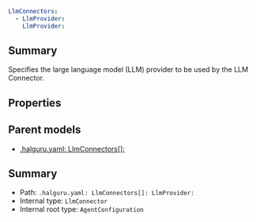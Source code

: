 <!--
title: LlmProvider
version: 1.0.0+171c62d57116db7b4c2f74ee0132602e1e42a1c7
generated: true
date: 2025-03-31T14:52:15Z
node: This file is generated by the command-line program: `halguru manual --generate-docs`
-->


```yaml
LlmConnectors:
  - LlmProvider:
    LlmProvider:
```

## Summary

Specifies the large language model (LLM) provider to be used by the LLM Connector.

## Properties


## Parent models

* [.halguru.yaml: LlmConnectors[]:]((halguru)-llmconnectors-list.md)
## Summary

* Path: `.halguru.yaml: LlmConnectors[]: LlmProvider:`
* Internal type: `LlmConnector`
* Internal root type: `AgentConfiguration`

